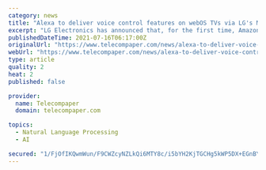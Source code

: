 ```yaml
---
category: news
title: "Alexa to deliver voice control features on webOS TVs via LG's Magic Remote"
excerpt: "LG Electronics has announced that, for the first time, Amazon Alexa will be coming to a wide range of third-party TVs powered by webOS, LG Electronics' TV platform. TV brands such as Advance, Blaupunkt,"
publishedDateTime: 2021-07-16T06:17:00Z
originalUrl: "https://www.telecompaper.com/news/alexa-to-deliver-voice-control-features-on-webos-tvs-via-lgs-magic-remote--1390430"
webUrl: "https://www.telecompaper.com/news/alexa-to-deliver-voice-control-features-on-webos-tvs-via-lgs-magic-remote--1390430"
type: article
quality: 2
heat: 2
published: false

provider:
  name: Telecompaper
  domain: telecompaper.com

topics:
  - Natural Language Processing
  - AI

secured: "1/FjOfIKQwmWun/F9CWZcyNZLkQi6MTY8c/i5bYH2KjTGCHg5kWP5DX+EGnBYS0Ex5W7HteyK2+ai+3pSrAYzXWgTuOGZgMQ0GjC3gCy9z5ZBqDTu5ecKq55cNuMvYZMJ/2e/7kOlE+71lbOQbZTYZ6YOKZ//Wb0rJIiA0HjK8Fdy91ymEIk3y+0UOYFaRPUODIIVoIjq9bGPhSrpvtXEpuhC21NFrGBtwqBP+bDp8aQ4M1C3eI4fpojrbwNTjuxP6bs5tUVunGdZdvC3DCXiUqbSS0mBh4qiKS15x7b3nGb8QWBLoO7v8nwzQ3hquH0bCzAQB3EtRULJBf3QCiZOYilsJW7KepTHYk73YZ4CH4=;KghtqsY58Vf1A2nYrwsf7w=="
---
```



